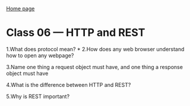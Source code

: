  [Home page](https://henok-6411.github.io/Reading-notes/)
 # Class 06 — HTTP and REST 
 
 
 1.What does protocol mean?
 * 
2.How does any web browser understand how to open any webpage?

3.Name one thing a request object must have, and one thing a response object must have

4.What is the difference between HTTP and REST?

5.Why is REST important?
